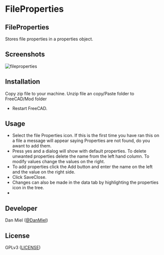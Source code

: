# FileProperties
## FileProperties
Stores file properties in a properties object.

## Screenshots

![fileproperties](https://user-images.githubusercontent.com/42722171/202273600-e83bcccf-a2e7-4666-b5dd-3d5e33c5f1be.JPG)

## Installation

Copy zip file to your machine. Unzip file an copy/Paste folder to FreeCAD/Mod folder

* Restart FreeCAD.

## Usage

* Select the file Properties icon. If this is the first time you have ran this on a file a message will appear saying Properties are not found, do you awant to add them. 
* Press yes and a dialog will show with default properties. To delete unwanted properties delete the name from the left hand column. To modify values change the values on the right. 
* To add properties click the Add button and enter the name on the left and the value on the right side. 
* Click SaveClose.
* Changes can also be made in the data tab by highlighting the properties icon in the tree.
* 

## Developer

Dan Miel ([@DanMiel](https://github.com/DanMiel))

## License

GPLv3 ([LICENSE](LICENSE))
